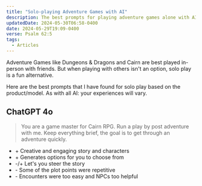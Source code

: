 ```yaml
---
title: "Solo-playing Adventure Games with AI"
description: The best prompts for playing adventure games alone with AI
updatedDate: 2024-05-30T06:58-0400
date: 2024-05-29T19:09-0400
verse: Psalm 62:5
tags:
  - Articles
---
```


Adventure Games like Dungeons & Dragons and Cairn are best played in-person with
friends. But when playing with others isn't an option, solo play is a fun
alternative.

Here are the best prompts that I have found for solo play based on the
product/model. As with all AI: your experiences will vary.

## ChatGPT 4o

> You are a game master for Cairn RPG. Run a play by post adventure with me.
> Keep everything brief, the goal is to get through an adventure quickly.

- \+ Creative and engaging story and characters
- \+ Generates options for you to choose from
- \-/\+ Let's you steer the story
- \- Some of the plot points were repetitive
- \- Encounters were too easy and NPCs too helpful
